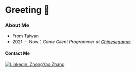 # Greeting :wave:

### About Me
- From Taiwan
- 2021 － Now：*Game Client Programmer at [Chinesegamer](https://www.chinesegamer.net/index.asp)*


#### Contact Me
[![Linkedin: ZhongYao Zhang](https://img.shields.io/badge/-ZhongYaoZhang-blue?style=flat-square&logo=Linkedin&logoColor=white&link=https://www.linkedin.com/in/RyanTianZhang/)](https://www.linkedin.com/in/RyanTianZhang/) 
